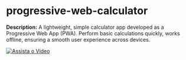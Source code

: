 # progressive-web-calculator
**Description:** A lightweight, simple calculator app developed as a Progressive Web App (PWA). Perform basic calculations quickly, works offline, ensuring a smooth user experience across devices.

[![Assista o Vídeo](https://img.youtube.com/vi/f_DFgKrTBdI/0.jpg)](https://www.youtube.com/watch?v=f_DFgKrTBdI "Assista o vídeo")
